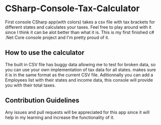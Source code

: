# CSharp-Console-Tax-Calculator
First console CSharp app(with colors) takes a csv file with tax brackets for different states and calculates your taxes. Feel free to play around with it since I think it can be alot better than what it is. This is my first finished c# .Net Core console project and I'm pretty proud of it.

## How to use the calculator
The built in CSV file has buggy data allowing me to test for broken data, so you can use your own implementation of tax data for all states. makes sure it is in the same format as the current CSV file. Aditionnally you can add a Employees list with their states and income data, this console will provide you with their total taxes.

## Contribution Guidelines 
Any issues and pull requests will be appreciated for this app since it will help in my learning and increase the functionality of it.
